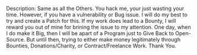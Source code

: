 Description: Same as all the Others. You hack me, your just wasting your time. However, if you have a vulnerability or Bug issue. I will do my best to try and create a Patch for this. If my work does lead to a Bounty, I will reward you out of mine for brining the issue to my attention. One day, when I do make it Big, then I will be apart of a Program just to Give Back to Open-Source. But until then, trying to either make money legitimately through Bounties, Donations/Charity, or Contract/Freelance Work.
Thank You.